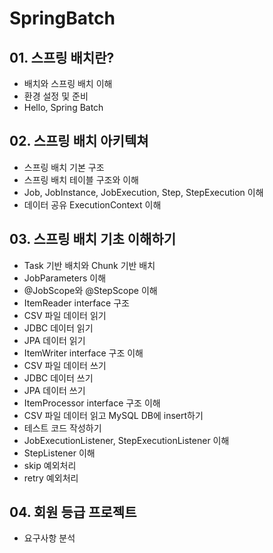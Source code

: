 # SpringBatch

## 01. 스프링 배치란?
- 배치와 스프링 배치 이해
- 환경 설정 및 준비
- Hello, Spring Batch

## 02. 스프링 배치 아키텍쳐
- 스프링 배치 기본 구조
- 스프링 배치 테이블 구조와 이해
- Job, JobInstance, JobExecution, Step, StepExecution 이해
- 데이터 공유 ExecutionContext 이해

## 03. 스프링 배치 기초 이해하기
- Task 기반 배치와 Chunk 기반 배치
- JobParameters 이해
- @JobScope와 @StepScope 이해
- ItemReader interface 구조
- CSV 파일 데이터 읽기
- JDBC 데이터 읽기
- JPA 데이터 읽기
- ItemWriter interface 구조 이해
- CSV 파일 데이터 쓰기
- JDBC 데이터 쓰기
- JPA 데이터 쓰기
- ItemProcessor interface 구조 이해
- CSV 파일 데이터 읽고 MySQL DB에 insert하기
- 테스트 코드 작성하기
- JobExecutionListener, StepExecutionListener 이해
- StepListener 이해
- skip 예외처리
- retry 예외처리

## 04. 회원 등급 프로젝트
- 요구사항 분석

